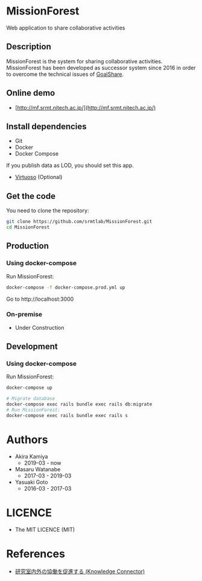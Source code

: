 MissionForest
====
Web application to share collaborative activities

## Description
MissionForest is the system for sharing collaborative activities.  
MissionForest has been developed as successor system since 2016 in order to overcome the technical issues of [GoalShare](https://github.com/srmtlab/GoalShare).  

## Online demo
- [http://mf.srmt.nitech.ac.jp/](http://mf.srmt.nitech.ac.jp/)

## Install dependencies
- Git
- Docker
- Docker Compose

If you publish data as LOD, you should set this app.
- [Virtuoso](https://virtuoso.openlinksw.com/rdf/) (Optional)

## Get the code

You need to clone the repository:

```bash
git clone https://github.com/srmtlab/MissionForest.git
cd MissionForest
```

## Production
### Using docker-compose
Run MissionForest:
```bash
docker-compose -f docker-compose.prod.yml up
```
Go to http://localhost:3000

### On-premise
- Under Construction

## Development
### Using docker-compose
Run MissionForest:
```bash
docker-compose up

# Migrate database
docker-compose exec rails bundle exec rails db:migrate
# Run MissionForest:
docker-compose exec rails bundle exec rails s
```

# Authors
- Akira Kamiya
  - 2019-03 - now
- Masaru Watanabe
  - 2017-03 - 2019-03
- Yasuaki Goto
  - 2016-03 - 2017-03
  
# LICENCE
- The MIT LICENCE (MIT)

# References
- [研究室内外の協働を促進する (Knowledge Connector)](http://idea.linkdata.org/idea/idea1s2394i)
